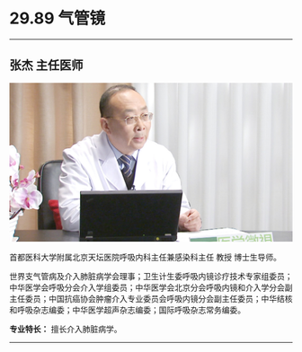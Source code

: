 # 29.89 气管镜

---

## 张杰 主任医师

![1686204013689](image/c29_089/1686204013689.png)

首都医科大学附属北京天坛医院呼吸内科主任兼感染科主任 教授 博士生导师。

世界支气管病及介入肺脏病学会理事；卫生计生委呼吸内镜诊疗技术专家组委员；中华医学会呼吸分会介入学组委员；中华医学会北京分会呼吸内镜和介入学分会副主任委员；中国抗癌协会肿瘤介入专业委员会呼吸内镜分会副主任委员；中华结核和呼吸杂志编委；中华医学超声杂志编委；国际呼吸杂志常务编委。

**专业特长：** 擅长介入肺脏病学。

---
